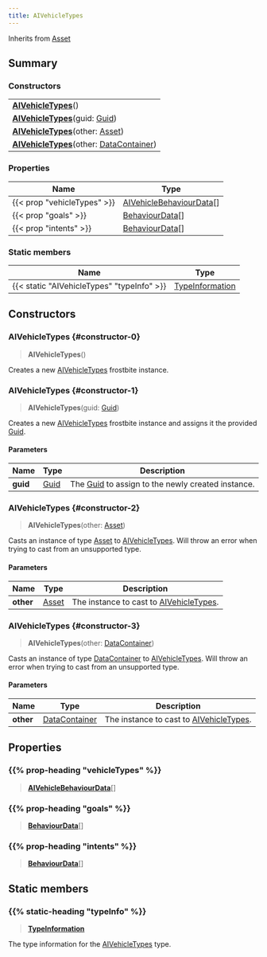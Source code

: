 ```yaml
---
title: AIVehicleTypes
---
```


Inherits from [Asset](/vext/ref/fb/asset)

## Summary

### Constructors

|  |
| --- |
| **[AIVehicleTypes](#constructor-0)**() |
| **[AIVehicleTypes](#constructor-1)**(guid: [Guid](/vext/ref/shared/type/guid)) |
| **[AIVehicleTypes](#constructor-2)**(other: [Asset](/vext/ref/fb/asset)) |
| **[AIVehicleTypes](#constructor-3)**(other: [DataContainer](/vext/ref/shared/type/datacontainer)) |

### Properties

| Name | Type |
| ---- | ---- |
| {{< prop "vehicleTypes" >}} | [AIVehicleBehaviourData](/vext/ref/fb/aivehiclebehaviourdata)[] |
| {{< prop "goals" >}} | [BehaviourData](/vext/ref/fb/behaviourdata)[] |
| {{< prop "intents" >}} | [BehaviourData](/vext/ref/fb/behaviourdata)[] |

### Static members

| Name | Type |
| ---- | ---- |
| {{< static "AIVehicleTypes" "typeInfo" >}} | [TypeInformation](/vext/ref/shared/type/typeinformation) |

## Constructors

### AIVehicleTypes {#constructor-0}

> **AIVehicleTypes**()

Creates a new [AIVehicleTypes](/vext/ref/fb/aivehicletypes) frostbite instance.

### AIVehicleTypes {#constructor-1}

> **AIVehicleTypes**(guid: [Guid](/vext/ref/shared/type/guid))

Creates a new [AIVehicleTypes](/vext/ref/fb/aivehicletypes) frostbite instance and assigns it the provided [Guid](/vext/ref/shared/type/guid).

#### Parameters

| Name | Type | Description |
| ---- | ---- | ----------- |
| **guid** | [Guid](/vext/ref/shared/type/guid) | The [Guid](/vext/ref/shared/type/guid) to assign to the newly created instance. |

### AIVehicleTypes {#constructor-2}

> **AIVehicleTypes**(other: [Asset](/vext/ref/fb/asset))

Casts an instance of type [Asset](/vext/ref/fb/asset) to [AIVehicleTypes](/vext/ref/fb/aivehicletypes). Will throw an error when trying to cast from an unsupported type.

#### Parameters

| Name | Type | Description |
| ---- | ---- | ----------- |
| **other** | [Asset](/vext/ref/fb/asset) | The instance to cast to [AIVehicleTypes](/vext/ref/fb/aivehicletypes). |

### AIVehicleTypes {#constructor-3}

> **AIVehicleTypes**(other: [DataContainer](/vext/ref/shared/type/datacontainer))

Casts an instance of type [DataContainer](/vext/ref/shared/type/datacontainer) to [AIVehicleTypes](/vext/ref/fb/aivehicletypes). Will throw an error when trying to cast from an unsupported type.

#### Parameters

| Name | Type | Description |
| ---- | ---- | ----------- |
| **other** | [DataContainer](/vext/ref/shared/type/datacontainer) | The instance to cast to [AIVehicleTypes](/vext/ref/fb/aivehicletypes). |

## Properties

### {{% prop-heading "vehicleTypes" %}}

> **[AIVehicleBehaviourData](/vext/ref/fb/aivehiclebehaviourdata)**[]

### {{% prop-heading "goals" %}}

> **[BehaviourData](/vext/ref/fb/behaviourdata)**[]

### {{% prop-heading "intents" %}}

> **[BehaviourData](/vext/ref/fb/behaviourdata)**[]

## Static members

### {{% static-heading "typeInfo" %}}

> **[TypeInformation](/vext/ref/shared/type/typeinformation)**

The type information for the [AIVehicleTypes](/vext/ref/fb/aivehicletypes) type.

